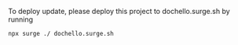 To deploy update, please deploy this project to dochello.surge.sh by running

```bash
npx surge ./ dochello.surge.sh
```
